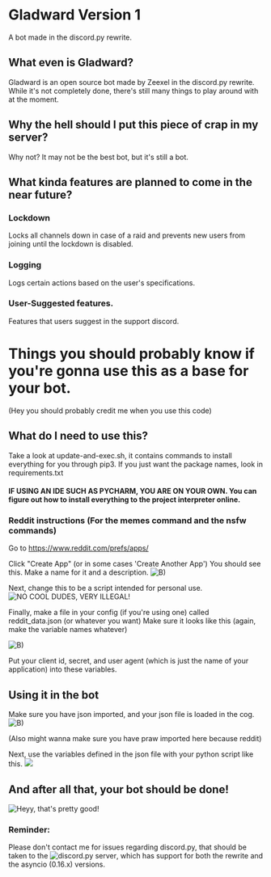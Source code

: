 # Gladward Version 1
A bot made in the discord.py rewrite.

## What even is Gladward?
Gladward is an open source bot made by Zeexel in the discord.py rewrite. While it's not completely done, there's still many things to play around with at the moment.


## Why the hell should I put this piece of crap in my server?
Why not? It may not be the best bot, but it's still a bot.

## What kinda features are planned to come in the near future?

### Lockdown
Locks all channels down in case of a raid and prevents new users from joining until the lockdown is disabled.
### Logging
Logs certain actions based on the user's specifications.
### User-Suggested features.
Features that users suggest in the support discord.

# Things you should probably know if you're gonna use this as a base for your bot.
(Hey you should probably credit me when you use this code)

## What do I need to use this?
Take a look at update-and-exec.sh, it contains commands to install everything for you through pip3. If you just want the package names, look in requirements.txt
#### IF USING AN IDE SUCH AS PYCHARM, YOU ARE ON YOUR OWN. You can figure out how to install everything to the project interpreter online.

### Reddit instructions (For the memes command and the nsfw commands)
Go to https://www.reddit.com/prefs/apps/

Click "Create App" (or in some cases 'Create Another App')
You should see this. Make a name for it and a description.
![B)](https://i.imgur.com/75NDvP2.png)

Next, change this to be a script intended for personal use.
![NO COOL DUDES, VERY ILLEGAL!](https://i.imgur.com/mSZmRs5.png)

Finally, make a file in your config (if you're using one) called reddit_data.json (or whatever you want)
Make sure it looks like this (again, make the variable names whatever)

![B)](https://imgur.com/2Q5iWzz.png)

Put your client id, secret, and user agent (which is just the name of your application) into these variables.

## Using it in the bot

Make sure you have json imported, and your json file is loaded in the cog.
![B)](https://imgur.com/JNVfoZS.png)

(Also might wanna make sure you have praw imported here because reddit)

Next, use the variables defined in the json file with your python script like this.
![](https://imgur.com/pGiEf5t.png)

## And after all that, your bot should be done!

![Heyy, that's pretty good!](https://imgur.com/HXkqdDp.png)

### Reminder:
Please don't contact me for issues regarding discord.py, that should be taken to the ![discord.py server](https://discordapp.com/invite/r3sSKJJ), which has support for both the rewrite and the asyncio (0.16.x) versions. 



